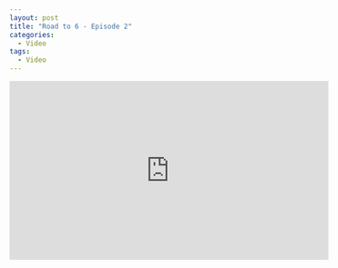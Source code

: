 ```yaml
---
layout: post
title: "Road to 6 - Episode 2"
categories:
  - Video
tags:
  - Video
---
```


<iframe width="560" height="315" src="https://www.youtube.com/embed/VJseF2GLvxo?controls=0" frameborder="0" allow="accelerometer; autoplay; encrypted-media; gyroscope; picture-in-picture" allowfullscreen></iframe>
